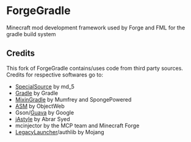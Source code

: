 # ForgeGradle

Minecraft mod development framework used by Forge and FML for the gradle build system

## Credits

This fork of ForgeGradle contains/uses code from third party sources. Credits for respective softwares go to:

- [SpecialSource](https://github.com/md-5/SpecialSource) by md_5
- [Gradle](https://gradle.org/) by Gradle
- [MixinGradle](https://github.com/SpongePowered/MixinGradle) by Mumfrey and SpongePowered
- [ASM](https://asm.ow2.io/) by ObjectWeb
- Gson/[Guava](https://github.com/google/guava) by Google
- [jAstyle](https://github.com/abrarsyed/jAstyle) by Abrar Syed
- mcinjector by the MCP team and Minecraft Forge
- [LegacyLauncher](https://github.com/Mojang/LegacyLauncher)/authlib by Mojang
